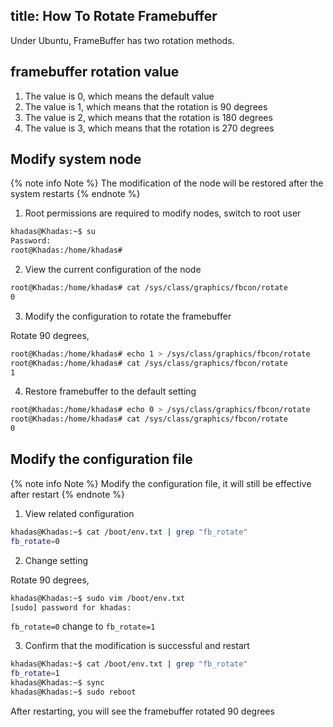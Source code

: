 title: How To Rotate Framebuffer
---

Under Ubuntu, FrameBuffer has two rotation methods.

## framebuffer rotation value

1. The value is 0, which means the default value
2. The value is 1, which means that the rotation is 90 degrees
3. The value is 2, which means that the rotation is 180 degrees
4. The value is 3, which means that the rotation is 270 degrees

## Modify system node

{% note info Note %}
	The modification of the node will be restored after the system restarts
{% endnote %}

1. Root permissions are required to modify nodes, switch to root user

```sh
khadas@Khadas:~$ su
Password: 
root@Khadas:/home/khadas#
```

2. View the current configuration of the node

```sh
root@Khadas:/home/khadas# cat /sys/class/graphics/fbcon/rotate
0
```

3. Modify the configuration to rotate the framebuffer

Rotate 90 degrees,

```sh
root@Khadas:/home/khadas# echo 1 > /sys/class/graphics/fbcon/rotate
root@Khadas:/home/khadas# cat /sys/class/graphics/fbcon/rotate
1
```

4. Restore framebuffer to the default setting


```sh
root@Khadas:/home/khadas# echo 0 > /sys/class/graphics/fbcon/rotate
root@Khadas:/home/khadas# cat /sys/class/graphics/fbcon/rotate     
0
```

## Modify the configuration file

{% note info Note %}
	Modify the configuration file, it will still be effective after restart
{% endnote %}

1. View related configuration

```sh
khadas@Khadas:~$ cat /boot/env.txt | grep "fb_rotate"
fb_rotate=0
```

2. Change setting

Rotate 90 degrees,

```sh
khadas@Khadas:~$ sudo vim /boot/env.txt 
[sudo] password for khadas:
```

`fb_rotate=0` change to `fb_rotate=1`

3. Confirm that the modification is successful and restart

```sh
khadas@Khadas:~$ cat /boot/env.txt | grep "fb_rotate"
fb_rotate=1
khadas@Khadas:~$ sync
khadas@Khadas:~$ sudo reboot
```

After restarting, you will see the framebuffer rotated 90 degrees

